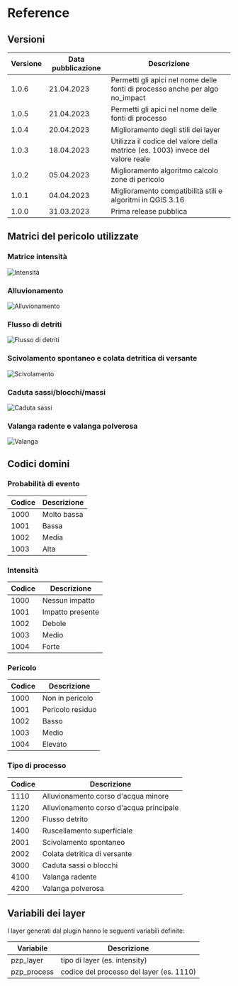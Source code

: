 # Reference

## Versioni

| Versione | Data pubblicazione | Descrizione                                                                    |
|----------|--------------------|--------------------------------------------------------------------------------|
| 1.0.6    | 21.04.2023         | Permetti gli apici nel nome delle fonti di processo anche per algo no_impact   |
| 1.0.5    | 21.04.2023         | Permetti gli apici nel nome delle fonti di processo                            |
| 1.0.4    | 20.04.2023         | Miglioramento degli stili dei layer                                            |
| 1.0.3    | 18.04.2023         | Utilizza il codice del valore della matrice (es. 1003) invece del valore reale |
| 1.0.2    | 05.04.2023         | Miglioramento algoritmo calcolo zone di pericolo                               |
| 1.0.1    | 04.04.2023         | Miglioramento compatibilità stili e algoritmi in QGIS 3.16                     |
| 1.0.0    | 31.03.2023         | Prima release pubblica                                                         |

## Matrici del pericolo utilizzate

### Matrice intensità

![Intensità](./assets/matrice_intensita.jpg)

### Alluvionamento

![Alluvionamento](./assets/matrice_alluvionamento.jpg)

### Flusso di detriti

![Flusso di detriti](./assets/matrice_flusso_detrito.jpg)

### Scivolamento spontaneo e colata detritica di versante

![Scivolamento](./assets/matrice_scivolamento.jpg)

### Caduta sassi/blocchi/massi

![Caduta sassi](./assets/matrice_caduta_sassi.jpg)

### Valanga radente e valanga polverosa

![Valanga](./assets/matrice_valanga.jpg)

## Codici domini

### Probabilità di evento

| Codice | Descrizione |
|--------|-------------|
| 1000   | Molto bassa |
| 1001   | Bassa       |
| 1002   | Media       |
| 1003   | Alta        |

### Intensità

| Codice | Descrizione      |
|--------|------------------|
| 1000   | Nessun impatto   |
| 1001   | Impatto presente |
| 1002   | Debole           |
| 1003   | Medio            |
| 1004   | Forte            |

### Pericolo

| Codice | Descrizione      |
|--------|------------------|
| 1000   | Non in pericolo  |
| 1001   | Pericolo residuo |
| 1002   | Basso            |
| 1003   | Medio            |
| 1004   | Elevato          |

### Tipo di processo

| Codice | Descrizione                             |
|--------|-----------------------------------------|
| 1110   | Alluvionamento corso d'acqua minore     |
| 1120   | Alluvionamento corso d'acqua principale |
| 1200   | Flusso detrito                          |
| 1400   | Ruscellamento superficiale              |
| 2001   | Scivolamento spontaneo                  |
| 2002   | Colata detritica di versante            |
| 3000   | Caduta sassi o blocchi                  |
| 4100   | Valanga radente                         |
| 4200   | Valanga polverosa                       |

## Variabili dei layer
I layer generati dal plugin hanno le seguenti variabili definite:

| Variabile   | Descrizione                              |
|-------------|------------------------------------------|
| pzp_layer   | tipo di layer (es. intensity)            |
| pzp_process | codice del processo del layer (es. 1110) |
